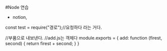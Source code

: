 #Node 연습
- notion,

const test = require("경로");//요청하다 라는 거다.

//부품으로 내보낸다.
//add.js는 객체다
module.exports = {
  add: function (firest, second) {
    return firest + second;
  }
}
